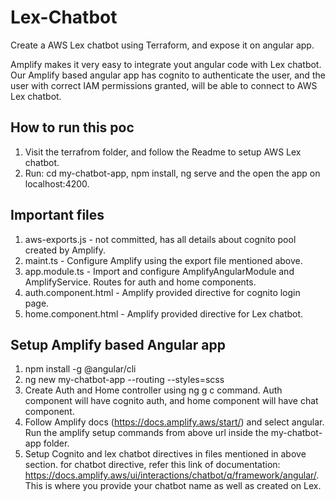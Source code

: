 # Lex-Chatbot
Create a AWS Lex chatbot using Terraform, and expose it on angular app.

Amplify makes it very easy to integrate yout angular code with Lex chatbot. Our Amplify based angular app has cognito to authenticate the user, 
and the user with correct IAM permissions granted, will be able to connect to AWS Lex chatbot.

## How to run this poc
1. Visit the terrafrom folder, and follow the Readme to setup AWS Lex chatbot. 
2. Run: cd my-chatbot-app, npm install, ng serve and the open the app on localhost:4200.

## Important files
1. aws-exports.js - not committed, has all details about cognito pool created by Amplify. 
2. maint.ts - Configure Amplify using the export file mentioned above.
3. app.module.ts - Import and configure AmplifyAngularModule and AmplifyService. Routes for auth and home components.
4. auth.component.html - Amplify provided directive for cognito login page.
5. home.component.html - Amplify provided directive for Lex chatbot.

## Setup Amplify based Angular app
1. npm install -g @angular/cli
2. ng new my-chatbot-app --routing --styles=scss
3. Create Auth and Home controller using ng g c command. Auth component will have cognito auth, and home component will have chat component.
4. Follow Amplify docs (https://docs.amplify.aws/start/) and select angular. Run the amplify setup commands from above url inside the my-chatbot-app folder.
5. Setup Cognito and lex chatbot directives in files mentioned in above section. for chatbot directive, refer this link of documentation: https://docs.amplify.aws/ui/interactions/chatbot/q/framework/angular/. 
This is where you provide your chatbot name as well as created on Lex.


